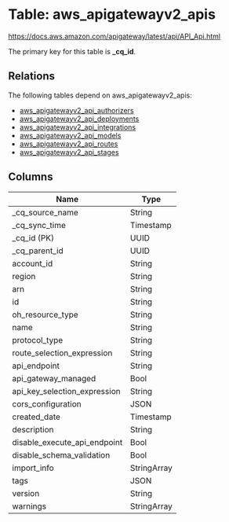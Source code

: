 # Table: aws_apigatewayv2_apis

https://docs.aws.amazon.com/apigateway/latest/api/API_Api.html

The primary key for this table is **_cq_id**.

## Relations

The following tables depend on aws_apigatewayv2_apis:
  - [aws_apigatewayv2_api_authorizers](aws_apigatewayv2_api_authorizers.md)
  - [aws_apigatewayv2_api_deployments](aws_apigatewayv2_api_deployments.md)
  - [aws_apigatewayv2_api_integrations](aws_apigatewayv2_api_integrations.md)
  - [aws_apigatewayv2_api_models](aws_apigatewayv2_api_models.md)
  - [aws_apigatewayv2_api_routes](aws_apigatewayv2_api_routes.md)
  - [aws_apigatewayv2_api_stages](aws_apigatewayv2_api_stages.md)

## Columns
| Name          | Type          |
| ------------- | ------------- |
|_cq_source_name|String|
|_cq_sync_time|Timestamp|
|_cq_id (PK)|UUID|
|_cq_parent_id|UUID|
|account_id|String|
|region|String|
|arn|String|
|id|String|
|oh_resource_type|String|
|name|String|
|protocol_type|String|
|route_selection_expression|String|
|api_endpoint|String|
|api_gateway_managed|Bool|
|api_key_selection_expression|String|
|cors_configuration|JSON|
|created_date|Timestamp|
|description|String|
|disable_execute_api_endpoint|Bool|
|disable_schema_validation|Bool|
|import_info|StringArray|
|tags|JSON|
|version|String|
|warnings|StringArray|